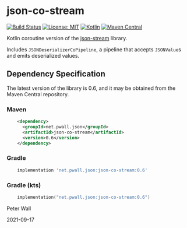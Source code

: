 # json-co-stream

[![Build Status](https://travis-ci.com/pwall567/json-co-stream.svg?branch=master)](https://travis-ci.com/github/pwall567/json-co-stream)
[![License: MIT](https://img.shields.io/badge/License-MIT-yellow.svg)](https://opensource.org/licenses/MIT)
[![Kotlin](https://img.shields.io/static/v1?label=Kotlin&message=v1.4.0&color=blue&logo=kotlin)](https://github.com/JetBrains/kotlin/releases/tag/v1.4.0)
[![Maven Central](https://img.shields.io/maven-central/v/net.pwall.json/json-co-stream?label=Maven%20Central)](https://search.maven.org/search?q=g:%22net.pwall.json%22%20AND%20a:%22json-co-stream%22)

Kotlin coroutine version of the [json-stream](https://github.com/pwall567/json-stream) library.

Includes `JSONDeserializerCoPipeline`, a pipeline that accepts `JSONValue`s and emits deserialized values.

## Dependency Specification

The latest version of the library is 0.6, and it may be obtained from the Maven Central repository.

### Maven
```xml
    <dependency>
      <groupId>net.pwall.json</groupId>
      <artifactId>json-co-stream</artifactId>
      <version>0.6</version>
    </dependency>
```
### Gradle
```groovy
    implementation 'net.pwall.json:json-co-stream:0.6'
```
### Gradle (kts)
```kotlin
    implementation("net.pwall.json:json-co-stream:0.6")
```

Peter Wall

2021-09-17
